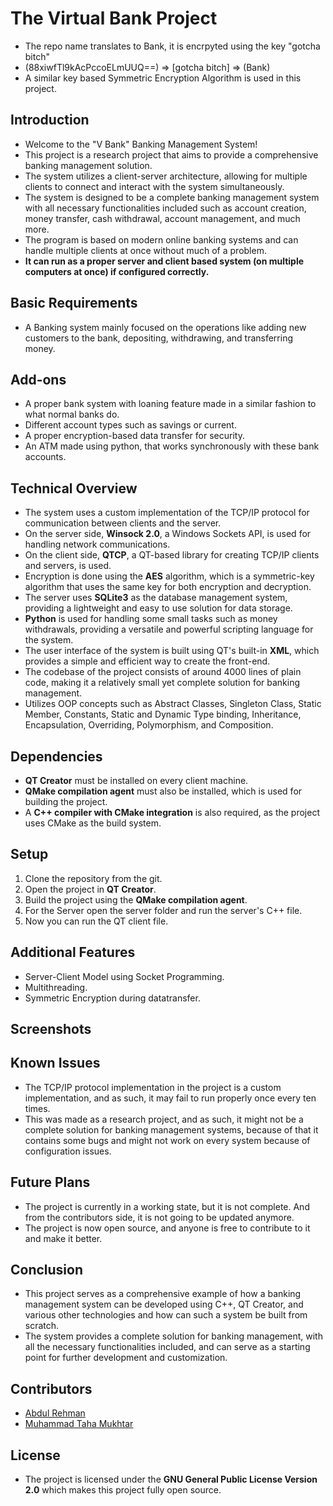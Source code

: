# The Virtual Bank Project

- The repo name translates to Bank, it is encrpyted using the key "gotcha bitch"
- (88xiwfTl9kAcPccoELmUUQ==) => [gotcha bitch] => (Bank)
- A similar key based Symmetric Encryption Algorithm is used in this project.

## Introduction
- Welcome to the "V Bank" Banking Management System!
- This project is a research project that aims to provide a comprehensive banking management solution.
- The system utilizes a client-server architecture, allowing for multiple clients to connect and interact with the system simultaneously.
- The system is designed to be a complete banking management system with all necessary functionalities included such as account creation, money transfer, cash withdrawal, account management, and much more.
- The program is based on modern online banking systems and can handle multiple clients at once without much of a problem.
- **It can run as a proper server and client based system (on multiple computers at once) if configured correctly.**

## Basic Requirements
- A Banking system mainly focused on the operations like adding new customers to the bank, depositing, withdrawing, and transferring money.

## Add-ons
- A proper bank system with loaning feature made in a similar fashion to what normal banks do.
- Different account types such as savings or current.
- A proper encryption-based data transfer for security.
- An ATM made using python, that works synchronously with these bank accounts.

## Technical Overview
- The system uses a custom implementation of the TCP/IP protocol for communication between clients and the server.
- On the server side, **Winsock 2.0**, a Windows Sockets API, is used for handling network communications.
- On the client side, **QTCP**, a QT-based library for creating TCP/IP clients and servers, is used.
- Encryption is done using the **AES** algorithm, which is a symmetric-key algorithm that uses the same key for both encryption and decryption.
- The server uses **SQLite3** as the database management system, providing a lightweight and easy to use solution for data storage.
- **Python** is used for handling some small tasks such as money withdrawals, providing a versatile and powerful scripting language for the system.
- The user interface of the system is built using QT's built-in **XML**, which provides a simple and efficient way to create the front-end.
- The codebase of the project consists of around 4000 lines of plain code, making it a relatively small yet complete solution for banking management.
- Utilizes OOP concepts such as Abstract Classes, Singleton Class, Static Member, Constants, Static and Dynamic Type binding, Inheritance, Encapsulation, Overriding, Polymorphism, and Composition.

## Dependencies
- **QT Creator** must be installed on every client machine.
- **QMake compilation agent** must also be installed, which is used for building the project.
- A **C++ compiler with CMake integration** is also required, as the project uses CMake as the build system.

## Setup
1. Clone the repository from the git.
2. Open the project in **QT Creator**.
3. Build the project using the **QMake compilation agent**.
4. For the Server open the server folder and run the server's C++ file.
5. Now you can run the QT client file.

## Additional Features
- Server-Client Model using Socket Programming.
- Multithreading.
- Symmetric Encryption during datatransfer.

## Screenshots

## Known Issues
- The TCP/IP protocol implementation in the project is a custom implementation, and as such, it may fail to run properly once every ten times.
- This was made as a research project, and as such, it might not be a complete solution for banking management systems, because of that it contains some bugs and might not work on every system because of configuration issues.

## Future Plans
- The project is currently in a working state, but it is not complete. And from the contributors side, it is not going to be updated anymore.
- The project is now open source, and anyone is free to contribute to it and make it better.

## Conclusion
- This project serves as a comprehensive example of how a banking management system can be developed using C++, QT Creator, and various other technologies and how can such a system be built from scratch.
- The system provides a complete solution for banking management, with all the necessary functionalities included, and can serve as a starting point for further development and customization.

## Contributors
- [Abdul Rehman](https://github.com/AR-PyT)
- [Muhammad Taha Mukhtar](https://github.com/tahamukhtar20)

## License
- The project is licensed under the **GNU General Public License Version 2.0** which makes this project fully open source.
